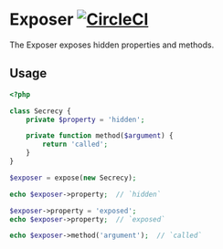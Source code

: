 # Exposer [![CircleCI](https://circleci.com/gh/polass/exposer.svg?style=svg)](https://circleci.com/gh/polass/exposer)

The Exposer exposes hidden properties and methods.

## Usage

```php
<?php

class Secrecy {
    private $property = 'hidden';

    private function method($argument) {
        return 'called';
    }
}

$exposer = expose(new Secrecy);

echo $exposer->property;  // `hidden`

$exposer->property = 'exposed';
echo $exposer->property;  // `exposed`

echo $exposer->method('argument');  // `called`
```
